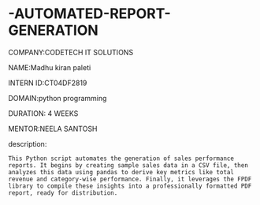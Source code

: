 # -AUTOMATED-REPORT-GENERATION


COMPANY:CODETECH IT SOLUTIONS

NAME:Madhu kiran paleti

INTERN ID:CT04DF2819

DOMAIN:python programming

DURATION: 4 WEEKS

MENTOR:NEELA SANTOSH


description:
  
    This Python script automates the generation of sales performance reports. It begins by creating sample sales data in a CSV file, then analyzes this data using pandas to derive key metrics like total revenue and category-wise performance. Finally, it leverages the FPDF library to compile these insights into a professionally formatted PDF report, ready for distribution.





     
